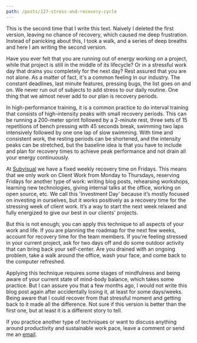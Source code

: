 ```yaml
---
path: /posts/127-stress-and-recovery-cycle
---
```


This is the second time that I write this text. Naively I deleted the first version, leaving no chance of recovery, which caused me deep frustration. Instead of panicking about this, I took a walk, and a series of deep breaths and here I am writing the second version.

Have you ever felt that you are running out of energy working on a project, while that project is still in the middle of its lifecycle? Or in a stressful work day that drains you completely for the next day? Rest assured that you are not alone. As a matter of fact, it's a common feeling in our industry. The constant deadlines, last minute features, pressing bugs, the list goes on and on. We never run out of subjects to add stress to our daily routine. One thing that we almost never add to our plan is recovery periods.

In high-performance training, it is a common practice to do interval training that consists of high-intensity peaks with small recovery periods. This can be running a 200-meter sprint followed by a 2-minute rest, three sets of 15 repetitions of bench pressing with 45 seconds break, swimming two laps intensively followed by one one lap of slow swimming. With time and consistent work, the resting periods can be shortened, and the intensity peaks can be stretched, but the baseline idea is that you have to include and plan for recovery times to achieve peak performance and not drain all your energy continuously.
 
At [Subvisual](https://subvisual.co/) we have a fixed weekly recovery time on Fridays. This means that we only work on Client Work from Monday to Thursdays, reserving Fridays for another type of work: writing blog posts, rehearsing workshops, learning new technologies, giving internal talks at the office, working on open source, etc. We call this 'Investment Day' because it’s mostly focused on investing in ourselves, but it works positively as a recovery time for the stressing week of client work. It’s a way to start the next week relaxed and fully energized to give our best in our clients' projects.

But this is not enough; you can apply this technique to all aspects of your work and life. If you are planning the roadmap for the next few weeks, account for recovery time for the team members. If you're feeling stressed in your current project, ask for two days off and do some outdoor activity that can bring back your self-center. Are you drained with an ongoing problem, take a walk around the office, wash your face, and come back to the computer refreshed.

Applying this technique requires some stages of mindfulness and being aware of your current state of mind-body balance, which takes some practice. But I can assure you that a few months ago, I would not write this blog post again after accidentally losing it, at least for some days/weeks. Being aware that I could recover from that stressful moment and getting back to it made all the difference. Not sure if this version is better than the first one, but at least it is a different story to tell.

If you practice another type of techniques or want to discuss anything around productivity and sustainable work pace, leave a comment or send me an [email](mailto:roberto@subvisual.co). 



